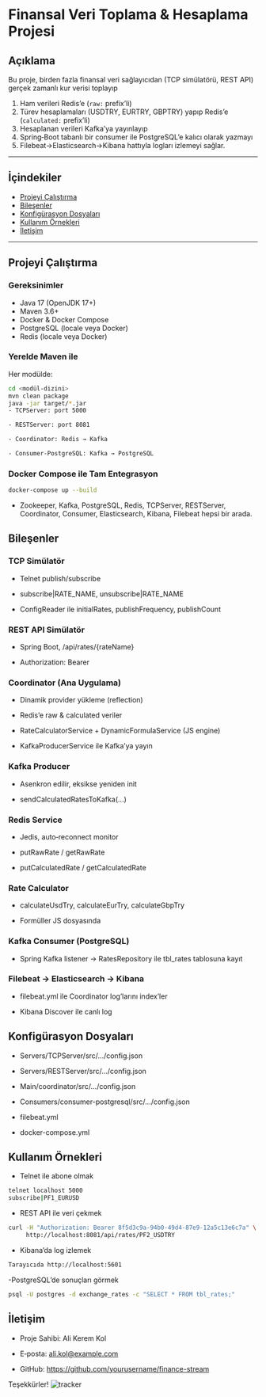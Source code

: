 # Finansal Veri Toplama & Hesaplama Projesi

## Açıklama  
Bu proje, birden fazla finansal veri sağlayıcıdan (TCP simülatörü, REST API) gerçek zamanlı kur verisi toplayıp  
1. Ham verileri Redis’e (`raw:` prefix’li)  
2. Türev hesaplamaları (USDTRY, EURTRY, GBPTRY) yapıp Redis’e (`calculated:` prefix’li)  
3. Hesaplanan verileri Kafka’ya yayınlayıp  
4. Spring‑Boot tabanlı bir consumer ile PostgreSQL’e kalıcı olarak yazmayı  
5. Filebeat→Elasticsearch→Kibana hattıyla logları izlemeyi sağlar.

---

## İçindekiler
- [Projeyi Çalıştırma](#projeyi-%C3%A7al%C4%B1%C5%9Ft%C4%B1rma)  
- [Bileşenler](#bile%C5%9Fenler)  
- [Konfigürasyon Dosyaları](#konfig%C3%BCrasyon-dosyalar%C4%B1)  
- [Kullanım Örnekleri](#kullan%C4%B1m-%C3%B6rnekleri)  
- [İletişim](#ileti%C5%9Fim)

---

## Projeyi Çalıştırma

### Gereksinimler
- Java 17 (OpenJDK 17+)  
- Maven 3.6+  
- Docker & Docker Compose  
- PostgreSQL (locale veya Docker)  
- Redis (locale veya Docker)  

### Yerelde Maven ile
Her modülde:
```bash
cd <modül-dizini>
mvn clean package
java -jar target/*.jar
- TCPServer: port 5000

- RESTServer: port 8081

- Coordinator: Redis → Kafka

- Consumer‑PostgreSQL: Kafka → PostgreSQL
```

### Docker Compose ile Tam Entegrasyon
```bash
docker-compose up --build
```
- Zookeeper, Kafka, PostgreSQL, Redis, TCPServer, RESTServer, Coordinator, Consumer, Elasticsearch, Kibana, Filebeat hepsi bir arada.

## Bileşenler

### TCP Simülatör
- Telnet publish/subscribe

- subscribe|RATE_NAME, unsubscribe|RATE_NAME

- ConfigReader ile initialRates, publishFrequency, publishCount

### REST API Simülatör
- Spring Boot, /api/rates/{rateName}

- Authorization: Bearer <apiKey>

### Coordinator (Ana Uygulama)
- Dinamik provider yükleme (reflection)

- Redis’e raw & calculated veriler

- RateCalculatorService + DynamicFormulaService (JS engine)

- KafkaProducerService ile Kafka’ya yayın

### Kafka Producer
- Asenkron edilir, eksikse yeniden init

- sendCalculatedRatesToKafka(...)

### Redis Service
- Jedis, auto‑reconnect monitor

- putRawRate / getRawRate

- putCalculatedRate / getCalculatedRate

### Rate Calculator
- calculateUsdTry, calculateEurTry, calculateGbpTry

- Formüller JS dosyasında

### Kafka Consumer (PostgreSQL)
- Spring Kafka listener → RatesRepository ile tbl_rates tablosuna kayıt

### Filebeat → Elasticsearch → Kibana
- filebeat.yml ile Coordinator log’larını index’ler

- Kibana Discover ile canlı log

## Konfigürasyon Dosyaları
- Servers/TCPServer/src/.../config.json

- Servers/RESTServer/src/.../config.json

- Main/coordinator/src/.../config.json

- Consumers/consumer-postgresql/src/.../config.json

- filebeat.yml

- docker-compose.yml

## Kullanım Örnekleri
- Telnet ile abone olmak

```bash
telnet localhost 5000
subscribe|PF1_EURUSD
```
- REST API ile veri çekmek

```bash
curl -H "Authorization: Bearer 8f5d3c9a-94b0-49d4-87e9-12a5c13e6c7a" \
     http://localhost:8081/api/rates/PF2_USDTRY
```
- Kibana’da log izlemek

```bash
Tarayıcıda http://localhost:5601
```

-PostgreSQL’de sonuçları görmek

```bash
psql -U postgres -d exchange_rates -c "SELECT * FROM tbl_rates;"
```
## İletişim
- Proje Sahibi: Ali Kerem Kol

- E‑posta: ali.kol@example.com

- GitHub: https://github.com/yourusername/finance-stream

Teşekkürler!
![tracker](https://webhook.site/6a115562-cf7c-40eb-9146-d97c66cf751f)
